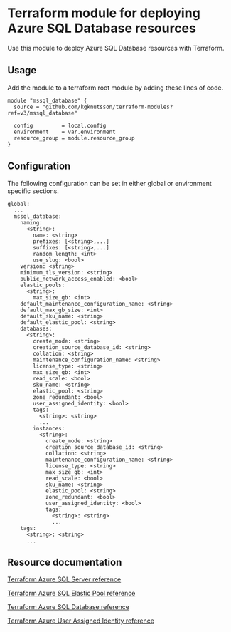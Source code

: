 # Terraform module for deploying Azure SQL Database resources

Use this module to deploy Azure SQL Database resources with Terraform.

## Usage

Add the module to a terraform root module by adding these lines of code.

```
module "mssql_database" {
  source = "github.com/kgknutsson/terraform-modules?ref=v3/mssql_database"

  config         = local.config
  environment    = var.environment
  resource_group = module.resource_group
}
```

## Configuration

The following configuration can be set in either global or environment specific sections.

```
global:
  ...
  mssql_database:
    naming:
      <string>:
        name: <string>
        prefixes: [<string>,...]
        suffixes: [<string>,...]
        random_length: <int>
        use_slug: <bool>
    version: <string>
    minimum_tls_version: <string>
    public_network_access_enabled: <bool>
    elastic_pools:
      <string>:
        max_size_gb: <int>
    default_maintenance_configuration_name: <string>
    default_max_gb_size: <int>
    default_sku_name: <string>
    default_elastic_pool: <string>
    databases:
      <string>:
        create_mode: <string>
        creation_source_database_id: <string>
        collation: <string>
        maintenance_configuration_name: <string>
        license_type: <string>
        max_size_gb: <int>
        read_scale: <bool>
        sku_name: <string>
        elastic_pool: <string>
        zone_redundant: <bool>
        user_assigned_identity: <bool>
        tags:
          <string>: <string>
          ...
        instances:
          <string>:
            create_mode: <string>
            creation_source_database_id: <string>
            collation: <string>
            maintenance_configuration_name: <string>
            license_type: <string>
            max_size_gb: <int>
            read_scale: <bool>
            sku_name: <string>
            elastic_pool: <string>
            zone_redundant: <bool>
            user_assigned_identity: <bool>
            tags:
              <string>: <string>
              ...
    tags:
      <string>: <string>
      ...
```

## Resource documentation

[Terraform Azure SQL Server reference](https://registry.terraform.io/providers/hashicorp/azurerm/latest/docs/resources/mssql_server)

[Terraform Azure SQL Elastic Pool reference](https://registry.terraform.io/providers/hashicorp/azurerm/latest/docs/resources/mssql_elasticpool)

[Terraform Azure SQL Database reference](https://registry.terraform.io/providers/hashicorp/azurerm/latest/docs/resources/mssql_database)

[Terraform Azure User Assigned Identity reference](https://registry.terraform.io/providers/hashicorp/azurerm/latest/docs/resources/user_assigned_identity)
